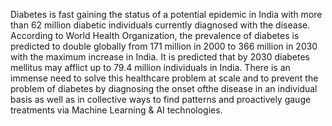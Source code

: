 Diabetes is fast gaining the status of a potential epidemic in India with more than 62
million diabetic individuals currently diagnosed with the disease. According to World Health Organization, the prevalence of diabetes is predicted to double globally from 171 million in 2000 to 366 million in 2030 with the maximum increase in India. It is predicted that by 2030 diabetes mellitus may afflict up to 79.4 million individuals in India. There is an immense need to solve this healthcare problem at scale and to prevent the problem of diabetes by diagnosing the onset ofthe disease in an individual basis as well as in collective ways to find patterns and proactively gauge treatments via Machine Learning & AI technologies.               

                     
